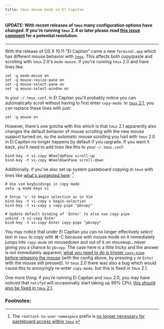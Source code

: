 ```yaml
---
title: tmux mouse mode on El Capitan
---
```


#### UPDATE: With recent releases of `tmux` many configuration options have changed. If you're running `tmux` 2.4 or later please read [this issue comment](https://github.com/tmux/tmux/issues/754#issuecomment-297452143) for a potential resolution.

---

With the release of OS X 10.11 "El Capitan" came a new `Terminal.app` which has different mouse behavior with [`tmux`](https://tmux.github.io/). This affects both copy/paste and scrolling with `tmux` 2.0's `mode-mouse`. If you're running `tmux` 2.0 and have lines like:

    set -g mode-mouse on
    set -g mouse-resize-pane on
    set -g mouse-select-pane on
    set -g mouse-select-window on

In your `~/.tmux.conf`, in El Capitan you'll probably notice you can automatically scroll without having to first enter `copy-mode`. In [`tmux` 2.1](https://raw.githubusercontent.com/tmux/tmux/master/CHANGES), you can replace these lines with just:

    set -g mouse on

However, there's one gotcha with this which is that `tmux` 2.1 apparently also changes the default behavior of mouse scrolling with the new mouse support turned on, so the automatic mouse scrolling you had with `tmux` 2.0 in El Capitan no longer happens by default if you upgrade. If you want it back, you'll need to add lines like this to your `~/.tmux.conf`:

    bind-key -t vi-copy WheelUpPane scroll-up
    bind-key -t vi-copy WheelDownPane scroll-down

Additionally, if you've also set up system pasteboard copying in `tmux` with lines like [what's suggested here](https://robots.thoughtbot.com/tmux-copy-paste-on-os-x-a-better-future): [^pbcopy]

    # Use vim keybindings in copy mode
    setw -g mode-keys vi

    # Setup 'v' to begin selection as in Vim
    bind-key -t vi-copy v begin-selection
    bind-key -t vi-copy y copy-pipe "pbcopy"

    # Update default binding of `Enter` to also use copy-pipe
    unbind -t vi-copy Enter
    bind-key -t vi-copy Enter copy-pipe "pbcopy"

You may notice that under El Capitan you can no longer effectively *select* text in `tmux` to copy with ⌘-C because with mouse mode on it immediately jumps into `copy-mode` on mousedown and out of it on mouseup...never giving you a chance to `pbcopy`. The case here is a little tricky and the answer is not immediately apparent; [what you need to do is trigger `copy-pipe` before releasing the mouse](http://superuser.com/questions/666836/tmux-copy-pipe-with-mouse-selection) (with the config above, by pressing `y` or `Enter` with the mouse still pressed). In `tmux` 2.0 there was also a bug which would cause this to annoyingly re-enter `copy-mode`, but this is fixed in `tmux` 2.1.

One more thing: if you're running El Capitan and `tmux` 2.0, you may have noticed that `notifyd` will occasionally start taking up 99% CPU; [this should also be fixed in `tmux` 2.1](https://trac.macports.org/ticket/49121).

### Footnotes:

[^pbcopy]: The `reattach-to-user-namespace` prefix is [no longer necessary for pasteboard access within `tmux`](https://github.com/ChrisJohnsen/tmux-MacOSX-pasteboard/issues/42).

